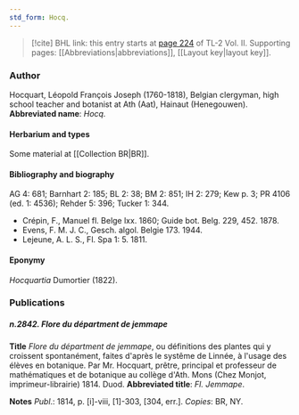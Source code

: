 ```yaml
---
std_form: Hocq.
---
```


> [!cite] BHL link: this entry starts at [page 224](https://www.biodiversitylibrary.org/page/33068466) of TL-2 Vol. II.
> Supporting pages: [[Abbreviations|abbreviations]], [[Layout key|layout key]].

### Author

Hocquart, Léopold François Joseph (1760-1818), Belgian clergyman, high school teacher and botanist at Ath (Aat), Hainaut (Henegouwen). 
**Abbreviated name**: *Hocq.*

#### Herbarium and types

Some material at [[Collection BR|BR]].

#### Bibliography and biography

AG 4: 681; Barnhart 2: 185; BL 2: 38; BM 2: 851; IH 2: 279; Kew p. 3; PR 4106 (ed. 1: 4536); Rehder 5: 396; Tucker 1: 344.
- Crépin, F., Manuel fl. Belge lxx. 1860; Guide bot. Belg. 229, 452. 1878.
- Evens, F. M. J. C., Gesch. algol. Belgie 173. 1944.
- Lejeune, A. L. S., Fl. Spa 1: 5. 1811.

#### Eponymy

*Hocquartia* Dumortier (1822).

### Publications

##### n.2842. Flore du départment de jemmape

**Title**
*Flore du départment de jemmape*, ou définitions des plantes qui y croissent spontanément, faites d'après le systême de Linnée, à l'usage des élèves en botanique. Par Mr. Hocquart, prêtre, principal et professeur de mathématiques et de botanique au collège d'Ath. Mons (Chez Monjot, imprimeur-librairie) 1814. Duod.
**Abbreviated title**: *Fl. Jemmape*.

**Notes**
*Publ*.: 1814, p. \[i\]-viii, \[1\]-303, \[304, err.\]. *Copies*: BR, NY.

